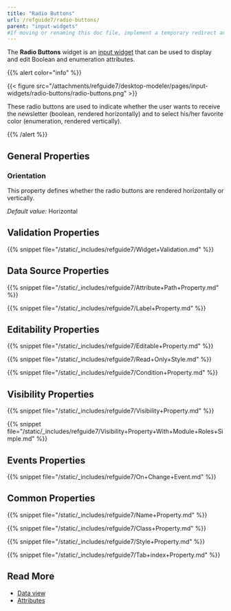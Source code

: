 ```yaml
---
title: "Radio Buttons"
url: /refguide7/radio-buttons/
parent: "input-widgets"
#If moving or renaming this doc file, implement a temporary redirect and let the respective team know they should update the URL in the product. See Mapping to Products for more details.
---
```



The **Radio Buttons** widget is an [input widget](/refguide7/input-widgets/) that can be used to display and edit Boolean and enumeration attributes.

{{% alert color="info" %}}

{{< figure src="/attachments/refguide7/desktop-modeler/pages/input-widgets/radio-buttons/radio-buttons.png" >}}

These radio buttons are used to indicate whether the user wants to receive the newsletter (boolean, rendered horizontally) and to select his/her favorite color (enumeration, rendered vertically).

{{% /alert %}}

## General Properties

### Orientation

This property defines whether the radio buttons are rendered horizontally or vertically.

_Default value:_ Horizontal

## Validation Properties

{{% snippet file="/static/_includes/refguide7/Widget+Validation.md" %}}

## Data Source Properties

{{% snippet file="/static/_includes/refguide7/Attribute+Path+Property.md" %}}

{{% snippet file="/static/_includes/refguide7/Label+Property.md" %}}

## Editability Properties

{{% snippet file="/static/_includes/refguide7/Editable+Property.md" %}}

{{% snippet file="/static/_includes/refguide7/Read+Only+Style.md" %}}

{{% snippet file="/static/_includes/refguide7/Condition+Property.md" %}}

## Visibility Properties

{{% snippet file="/static/_includes/refguide7/Visibility+Property.md" %}}

{{% snippet file="/static/_includes/refguide7/Visibility+Property+With+Module+Roles+Simple.md" %}}

## Events Properties

{{% snippet file="/static/_includes/refguide7/On+Change+Event.md" %}}

## Common Properties

{{% snippet file="/static/_includes/refguide7/Name+Property.md" %}}

{{% snippet file="/static/_includes/refguide7/Class+Property.md" %}} 

{{% snippet file="/static/_includes/refguide7/Style+Property.md" %}} 

{{% snippet file="/static/_includes/refguide7/Tab+index+Property.md" %}}

## Read More

*   [Data view](/refguide7/data-view/)
*   [Attributes](/refguide7/attributes/)
